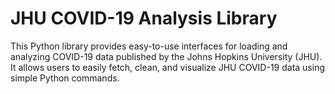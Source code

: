 # JHU COVID-19 Analysis Library

This Python library provides easy-to-use interfaces for loading and analyzing COVID-19 data published by the Johns Hopkins University (JHU). It allows users to easily fetch, clean, and visualize JHU COVID-19 data using simple Python commands.